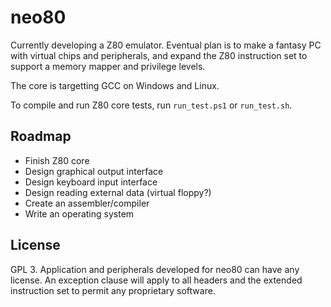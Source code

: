 # neo80

Currently developing a Z80 emulator. Eventual plan is to make a fantasy PC with virtual chips and peripherals, and expand the Z80 instruction set to support a memory mapper and privilege levels.

The core is targetting GCC on Windows and Linux.

To compile and run Z80 core tests, run `run_test.ps1` or `run_test.sh`.

## Roadmap

- Finish Z80 core
- Design graphical output interface
- Design keyboard input interface
- Design reading external data (virtual floppy?)
- Create an assembler/compiler
- Write an operating system

## License

GPL 3. Application and peripherals developed for neo80 can have any license. An exception clause will apply to all headers and the extended instruction set to permit any proprietary software.